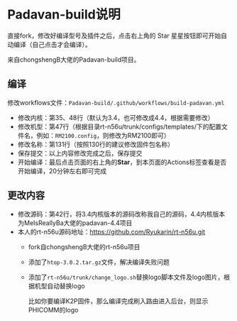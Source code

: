 # Padavan-build说明

直接fork，修改好编译型号及插件之后，点击右上角的 Star 星星按钮即可开始自动编译（自己点击才会编译）。

来自chongshengB大佬的Padavan-build项目。

## 编译

修改workflows文件：`Padavan-build/.github/workflows/build-padavan.yml`

- 修改内核：第35、48行（默认为3.4，也可修改成4.4，根据需要修改）
- 修改机型：第47行（根据目录rt-n56u/trunk/configs/templates/下的配置文件名，例如：`RM2100.config`，则修改为RM2100即可）
- 修改名称：第131行（按照130行的建议修改固件包名称）
- 保存提交：以上内容修改完成之后，保存提交
- 开始编译：最后点击页面的右上角的**Star**，到本页面的Actions标签查看是否开始编译，20分钟左右即可完成

## 更改内容

- 修改源码：第42行，将3.4内核版本的源码改称我自己的源码，4.4内核版本为MeIsReallyBa大佬的padavan-4.4项目
- 本人的rt-n56u源码地址：https://github.com/Ryukarin/rt-n56u.git
  - fork自chongshengB大佬的rt-n56u项目
  - 添加了`htop-3.0.2.tar.gz`文件，解决编译失败问题
  - 添加了`rt-n56u/trunk/change_logo.sh`替换logo脚本文件及logo图片，根据机型自动替换logo
  
    比如你要编译K2P固件，那么编译完成刷入路由进入后台，则显示PHICOMM的logo
